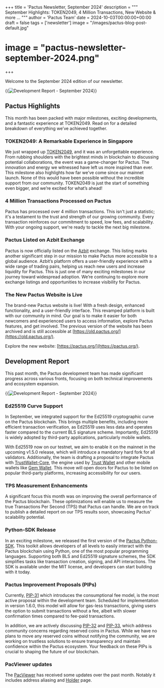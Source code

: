 +++
title = 'Pactus Newsletter, September 2024'
description = """
September Highlights: TOKEN2049, 4 Million Transactions, New Website & more ...
"""
author = 'Pactus Team'
date = 2024-10-03T00:00:00+00:00
draft = false
tags = ['newsletter']
image = "/images/pactus-blog-post-default.jpg"
# image = "pactus-newsletter-september-2024.png"
+++

Welcome to the September 2024 edition of our newsletter.

{{<image url="/images/blog/pactus-development-report-september-2024.png"
title="Development Report - September 2024" class="">}}

## Pactus Highlights

This month has been packed with major milestones, exciting developments, and a fantastic experience at TOKEN2049.
Read on for a detailed breakdown of everything we’ve achieved together.

### TOKEN2049: A Remarkable Experience in Singapore

We just wrapped up [TOKEN2049](https://www.token2049.com/), and it was an unforgettable experience.
From rubbing shoulders with the brightest minds in blockchain to discussing potential collaborations,
the event was a game-changer for Pactus. The innovation and energy we witnessed have left us more inspired than ever.
This milestone also highlights how far we’ve come since our mainnet launch.
None of this would have been possible without the incredible support from our community.
TOKEN2049 is just the start of something even bigger, and we’re excited for what’s ahead!

### 4 Million Transactions Processed on Pactus

Pactus has processed over 4 million transactions.
This isn't just a statistic; it's a testament to the trust and strength of our growing community.
Every transaction reinforces our commitment to speed, low fees, and scalability.
With your ongoing support, we're ready to tackle the next big milestone.

### Pactus Listed on Azbit Exchange

Pactus is now officially listed on the [Azbit](https://azbit.com/) exchange.
This listing marks another significant step in our mission to make Pactus more accessible to a global audience.
Azbit’s platform offers a user-friendly experience with a wide range of trading pairs,
helping us reach new users and increase liquidity for Pactus.
This is just one of many exciting milestones in our journey toward widespread adoption.
We’re continuing to explore more exchange listings and opportunities to increase visibility for Pactus.

### The New Pactus Website is Live

The brand-new Pactus website is live! With a fresh design, enhanced functionality, and a user-friendly interface.
This revamped platform is built with our community in mind.
Our goal is to make it easier for both newcomers and experienced users to access information, explore Pactus features,
and get involved.
The previous version of the website has been archived and is still accessible at
[https://old.pactus.org/](https://old.pactus.org/).

Explore the new website: [https://pactus.org/](https://pactus.org/).

## Development Report

This past month, the Pactus development team has made significant progress across various fronts,
focusing on both technical improvements and ecosystem expansion.

{{<image url="/images/blog/pactus-development-report-september-2024.png"
title="Development Report - September 2024" class="">}}

###  Ed25519 Curve Support

In September, we integrated support for the Ed25519 cryptographic curve on the Pactus blockchain.
This brings multiple benefits, including more efficient transaction verification,
as Ed25519 uses less data and operates faster compared to the current BLS signature scheme.
Importantly, Ed25519 is widely adopted by third-party applications, particularly mobile wallets.

With Ed25519 now on our testnet, we aim to enable it on the mainnet in the upcoming v1.5.0 release,
which will introduce a mandatory hard fork for all validators.
Additionally, the team is drafting a proposal to integrate Pactus with
[TrustWallet-Core](https://github.com/trustwallet/wallet-core),
the engine used by [Trust Wallet](https://trustwallet.com/) and other mobile wallets like
[Gem Wallet](https://gemwallet.com/).
This move will open doors for Pactus to be listed on popular third-party platforms,
increasing accessibility for our users.

### TPS Measurement Enhancements

A significant focus this month was on improving the overall performance of the Pactus blockchain.
These optimizations will enable us to measure the true Transactions Per Second (TPS) that Pactus can handle.
We are on track to publish a detailed report on our TPS results soon, showcasing Pactus' scalability potential.

### Python-SDK Release

In an exciting milestone, we released the first version of the
[Pactus Python-SDK](https://github.com/pactus-project/python-sdk).
This toolkit allows developers of all levels to easily interact with the Pactus blockchain using Python,
one of the most popular programming languages.
Supporting both BLS and Ed25519 signature schemes, the SDK simplifies tasks like transaction creation,
signing, and API interactions.
The SDK is available under the MIT license, and developers can start building with it today.

### Pactus Improvement Proposals (PIPs)

Currently, [PIP-31](https://pips.pactus.org/PIPs/pip-31) which introduces the consumptional fee model,
is the most active proposal within the development team.
Scheduled for implementation in version 1.6.0, this model will allow for gas-less transactions,
giving users the option to submit transactions without a fee,
albeit with slower confirmation times compared to fee-paid transactions.

In addition, we are actively discussing
[PIP-32](https://pips.pactus.org/PIPs/pip-32) and
[PIP-33](https://pips.pactus.org/PIPs/pip-33), which address community concerns regarding reserved coins in Pactus.
While we have no plans to move any reserved coins without notifying the community,
we are working on trustless solutions to ensure transparency and maintain confidence within the Pactus ecosystem.
Your feedback on these PIPs is crucial to shaping the future of our blockchain.

### PacViewer updates

The [PacViewer](https://pacviewer.com/) has received some updates over the past month.
Notably it includes address aliasing and [Holder](https://pacviewer.com/holders) page.
